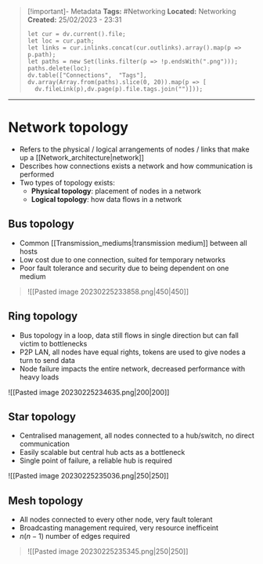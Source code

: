 > [!important]- Metadata
> **Tags:** #Networking 
> **Located:** Networking
> **Created:** 25/02/2023 - 23:31
> ```dataviewjs
>let cur = dv.current().file;
>let loc = cur.path;
>let links = cur.inlinks.concat(cur.outlinks).array().map(p => p.path);
>let paths = new Set(links.filter(p => !p.endsWith(".png")));
>paths.delete(loc);
>dv.table(["Connections",  "Tags"], dv.array(Array.from(paths).slice(0, 20)).map(p => [
>   dv.fileLink(p),dv.page(p).file.tags.join("")]));
> ```

___
# Network topology
- Refers to the physical / logical arrangements of nodes / links that make up a [[Network_architecture|network]]
- Describes how connections exists a network and how communication is performed 
- Two types of topology exists: 
	- **Physical topology**: placement of nodes in a network 
	- **Logical topology**: how data flows in a network 

## Bus topology
- Common [[Transmission_mediums|transmission medium]] between all hosts
- Low cost due to one connection, suited for temporary networks 
- Poor fault tolerance and security due to being dependent on one medium

>![[Pasted image 20230225233858.png|450|450]]

## Ring topology
- Bus topology in a loop, data still flows in single direction but can fall victim to bottlenecks
- P2P LAN, all nodes have equal rights, tokens are used to give nodes a turn to send data
- Node failure impacts the entire network, decreased performance with heavy loads

![[Pasted image 20230225234635.png|200|200]]

## Star topology
- Centralised management, all nodes connected to a hub/switch, no direct communication 
- Easily scalable but central hub acts as a bottleneck
- Single point of failure, a reliable hub is required

![[Pasted image 20230225235036.png|250|250]]


## Mesh topology 
- All nodes connected to every other node, very fault tolerant
- Broadcasting management required, very resource inefficeint 
- $n(n-1)$ number of edges required


> ![[Pasted image 20230225235345.png|250|250]]